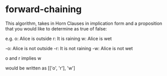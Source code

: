 # forward-chaining
This algorithm, takes in Horn Clauses in implication form and a proposition that you would like to determine as true of false:

e.g.
o: Alice is outside
r: It is raining
w: Alice is wet

-o: Alice is not outside
-r: It is not raining
-w: Alice is not wet

o and r implies w

would be written as [['o', 'r'], 'w']
